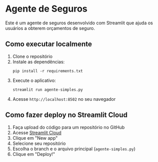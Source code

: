 # Agente de Seguros

Este é um agente de seguros desenvolvido com Streamlit que ajuda os usuários a obterem orçamentos de seguro.

## Como executar localmente

1. Clone o repositório
2. Instale as dependências:
   ```
   pip install -r requirements.txt
   ```
3. Execute o aplicativo:
   ```
   streamlit run agente-simples.py
   ```
4. Acesse `http://localhost:8502` no seu navegador

## Como fazer deploy no Streamlit Cloud

1. Faça upload do código para um repositório no GitHub
2. Acesse [Streamlit Cloud](https://share.streamlit.io/)
3. Clique em "New app"
4. Selecione seu repositório
5. Escolha o branch e o arquivo principal (`agente-simples.py`)
6. Clique em "Deploy!"
